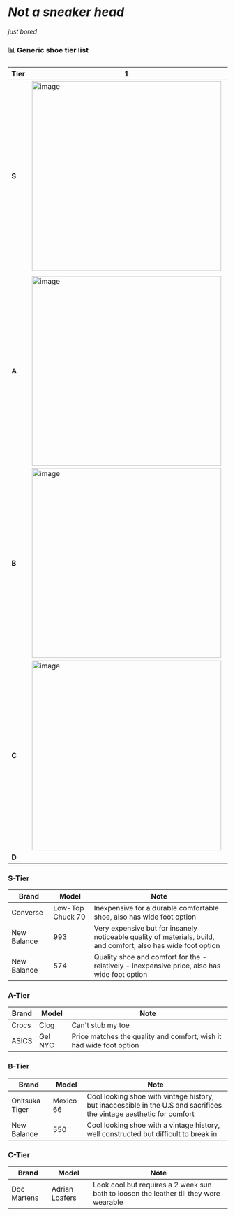 # _Not a sneaker head_
_just bored_
### 📊 Generic shoe tier list


### 
| Tier  | 1 | 2 | 3 | 4 | 5 | 6 | 7 | 8 | 9 | 10 |
|------|----|----|----|----|----|----|----|----|----|-----|
| **S** | <img width="434" alt="image" src="https://github.com/user-attachments/assets/7327b08c-1ff6-4025-b25f-ea26b4159f42" /> | <img width="434" alt="image" src="https://github.com/user-attachments/assets/2bbd4215-68c2-41a6-a0b4-52efd1f4cef3" /> | <img width="434" alt="image" src="https://github.com/user-attachments/assets/68535ddc-6bbc-4d34-99c3-7a71eaf8c751" /> | 
 |  |  |  |  |  |  |
| **A** | <img width="434" alt="image" src="https://github.com/user-attachments/assets/91f25058-e545-4017-8f2a-2f7d240c6193" /> | <img width="434" alt="image" src="https://github.com/user-attachments/assets/0820bd7f-5b02-42ce-bfa0-3509979df444" /> |  |  |  |  |  |  |  |  |
| **B** | <img width="434" alt="image" src="https://github.com/user-attachments/assets/2c716792-cae2-4f71-9dec-d0f4f59f3fbc" /> | <img width="434" alt="image" src="https://github.com/user-attachments/assets/150c5916-c350-4d2c-8bd9-9be2c989857a" /> | |  |  |  |  |  |  |  |
| **C** | <img width="434" alt="image" src="https://github.com/user-attachments/assets/0c15ec2b-5907-4317-a4b8-d9a9011f3e1e" /> |  |  |  |  |  |  |  |  |  |
| **D** | ||||||||||

### S-Tier 
| Brand |  Model | Note |
| ------- | ------ | ---|
| Converse | Low-Top Chuck 70  | Inexpensive for a durable comfortable shoe, also has wide foot option | 
| New Balance | 993 | Very expensive but for insanely noticeable quality of materials, build, and comfort, also has wide foot option |
| New Balance | 574 |Quality shoe and comfort for the - relatively - inexpensive price, also has wide foot option |

### A-Tier 
| Brand |  Model | Note |
| ------- | ------ | ---|
| Crocs | Clog | Can't stub my toe |
| ASICS | Gel NYC | Price matches the quality and comfort, wish it had wide foot option | 

### B-Tier 
| Brand |  Model | Note |
| ------- | ------ | ---|
| Onitsuka Tiger | Mexico 66 | Cool looking shoe with vintage history, but inaccessible in the U.S and sacrifices the vintage aesthetic for comfort |
| New Balance | 550 | Cool looking shoe with a vintage history, well constructed but difficult to break in |

### C-Tier
| Brand |  Model | Note |
| ------- | ------ | ---|
| Doc Martens | Adrian Loafers | Look cool but requires a 2 week sun bath to loosen the leather till they were wearable |
